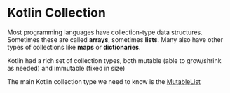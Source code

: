 # Kotlin Collection

Most programming languages have collection-type data structures. Sometimes these are called **arrays**, sometimes **lists**. Many also have other types of collections like **maps** or **dictionaries**.

Kotlin had a rich set of collection types, both mutable (able to grow/shrink as needed) and immutable (fixed in size)

The main Kotlin collection type we need to know is the [MutableList](https://kotlinlang.org/api/core/kotlin-stdlib/kotlin.collections/-mutable-list/)

